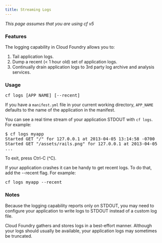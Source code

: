```yaml
---
title: Streaming Logs
---
```


_This page assumes that you are using cf v5_

### Features

The logging capability in Cloud Foundry allows you to:

1. Tail application logs.
1. Dump a recent (< 1 hour old) set of application logs.
1. Continually drain application logs to 3rd party log archive and analysis services.

### Usage

<pre class="terminal">
cf logs [APP_NAME] [--recent]
</pre>

If you have a `manifest.yml` file in your current working directory, `APP_NAME` defaults to the
name of the application in the manifest.

You can see a real time stream of your application STDOUT with `cf logs`. For example:

<pre class="terminal">
$ cf logs myapp
Started GET "/" for 127.0.0.1 at 2013-04-05 13:14:58 -0700
Started GET "/assets/rails.png" for 127.0.0.1 at 2013-04-05 13:14:58 -0700
...
</pre>

To exit, press Ctrl-C (^C).

If your application crashes it can be handy to get recent logs.
To do that, add the --recent flag. For example:

<pre class="terminal">
cf logs myapp --recent
</pre>

### Notes

Because the logging capability reports only on STDOUT, you may need to configure your application
to write logs to STDOUT instead of a custom log file.

Cloud Foundry gathers and stores logs in a best-effort manner.
Although your logs should usually be available, your application logs may sometimes be truncated.
